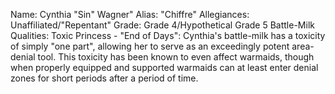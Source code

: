 Name: Cynthia "Sin" Wagner"
Alias: "Chiffre"
Allegiances: Unaffiliated/"Repentant"
Grade: Grade 4/Hypothetical Grade 5
Battle-Milk Qualities: 
Toxic Princess - "End of Days": Cynthia's battle-milk has a toxicity of simply "one part", allowing her to serve as an exceedingly potent area-denial tool. This toxicity has been known to even affect warmaids, though when properly equipped and supported warmaids can at least enter denial zones for short periods after a period of time. 
